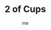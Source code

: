 ---
# basics
title     		 : "2 of Cups"
token					 : 'cups-02'
card_type			 : '' # major, minor, court
layout				 : "tarot-card"
author    		 : 'me'
one_liner 		 : "Union, attraction, combination, affection"
images				 : ['/assets/images/tarot/rws/rw-cups-02.jpg']
keywords			 : ['union', 'attraction', 'combination', 'affection']
url						 : 'tarot/cards/cups-02'
aliases				 : []

meaning_light  : "Being drawn to someone. Longing for someone or something. Acting on your desires. Discovering a feeling is mutual. Doing what makes you feel good. Merging. Healing broken ties. Admitting two people feel differently about each other and moving on."

meaning_shadow : "Burning bridges. Becoming caught up in unhealthy codependency. Shutting out anyone but your chosen few. Obsessing on someone who does not return your affections. Despairing over finding “The One.” Deceiving yourself about your true orientation."

# more detail
correspondence_planet 			: "Venus"
correspondence_astrological : "Cancer"
correspondence_affirmation  : "I am attuned to what my heart truly desires."
correspondence_story 				: "The main character improves his or her lot by joining with likeminded others."

advice_relationships 	 : "In a healthy relationship, everyone involved feels safe enough to reveal how he or she really feels. Feeling attraction? Say so. Not invested? Say so. Reflected love is a balm for the soul, but hidden or repressed emotions will poison a relationship."

advice_work 					 : "Meet your goals more easily by recruiting others who see things your way. If what you’re doing now doesn’t thrill you, admit it. Do what delights you, or engineer a change of heart that allows you to enjoy what you’re doing now."

advice_spirituality 	 : "The idea that your spiritual practice must satisfy anyone other than yourself is an illusion. Do what you feel drawn to do. Find support and solace with like-minded individuals. Forgive spiritual abuse and rediscover the power of unity."

advice_personal_growth : "Rather than merely reflect the desires of others, identify what you want and be yourself. You can appreciate others without sacrificing your individuality. Honesty is power; be brave enough to admit what you really feel."

advice_fortune_telling : "Someone has a secret crush on you. Relationships should be mutual; get rid of a leech."

questions	: ["How might affection be the balm for what ails you now?", "In your situation, what’s missing? What’s needed in order to be complete?", "Do your relationships and alliances incorporate a cycle of healthy interdependence and mutual support?", "The couple here seems to be on the verge of a toast. What do you need to celebrate? To acknowledge? To embrace?", "How can I make sure that what I’m feeling is mutual?", "When was the last time I felt “in love” with someone or something?", "What do you need in order to feel emotionally stable?"]

# referenced in the symbols.toml data file
symbols	  : ['2', 'cups', 'medicinal-angel', 'balance']

# metadata
suppress_topnav : true
related_cards 	: []

---